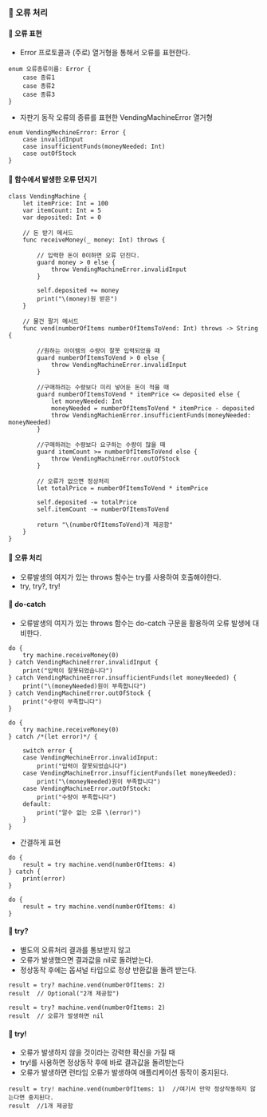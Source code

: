 
### 🚀 오류 처리
  
#### 🌟 오류 표현
- Error 프로토콜과 (주로) 열거형을 통해서 오류를 표현한다.
```
enum 오류종류이름: Error {
    case 종류1
    case 종류2
    case 종류3
}
```
- 자판기 동작 오류의 종류를 표현한 VendingMachineError 열거형
```
enum VendingMechineError: Error {
    case invalidInput
    case insufficientFunds(moneyNeeded: Int)
    case outOfStock
}
```
#### 🌟 함수에서 발생한 오류 던지기
```
class VendingMachine {
    let itemPrice: Int = 100
    var itemCount: Int = 5
    var deposited: Int = 0

    // 돈 받기 메서드
    func receiveMoney(_ money: Int) throws {

        // 입력한 돈이 0이하면 오류 던진다.
        guard money > 0 else {
            throw VendingMachineError.invalidInput
        }

        self.deposited += money
        print("\(money)원 받은")
    }

    // 물건 팔기 메서드
    func vend(numberOfItems numberOfItemsToVend: Int) throws -> String {

        //원하는 아이템의 수량이 잘못 입력되었을 때
        guard numberOfItemsToVend > 0 else {
            throw VendingMachineError.invalidInput
        }

        //구매하려는 수량보다 미리 넣어둔 돈이 적을 때
        guard numberOfItemsToVend * itemPrice <= deposited else {
            let moneyNeeded: Int
            moneyNeeded = numberOfItemsToVend * itemPrice - deposited
            throw VendingMachienError.insufficientFunds(moneyNeeded: moneyNeeded)
        }

        //구매하려는 수량보다 요구하는 수량이 많을 때
        guard itemCount >= numberOfItemsToVend else {
            throw VendingMachineError.outOfStock
        }

        // 오류가 없으면 정상처리
        let totalPrice = numberOfItemsToVend * itemPrice

        self.deposited -= totalPrice
        self.itemCount -= numberOfItemsToVend

        return "\(numberOfItemsToVend)개 제공함"
    }
}
```
#### 🌟 오류 처리
- 오류발생의 여지가 있는 throws 함수는 try를 사용하여 호출해야한다.
- try, try?, try!

#### 🌟 do-catch
- 오류발생의 여지가 있는 throws 함수는 do-catch 구문을 활용하여 오류 발생에 대비한다.
```
do {
    try machine.receiveMoney(0)
} catch VendingMachineError.invalidInput {
    print("입력이 잘못되었습니다")
} catch VendingMachineError.insufficientFunds(let moneyNeeded) {
    print("\(moneyNeeded)원이 부족합니다")
} catch VendingMachineError.outOfStock {
    print("수량이 부족합니다")
}

do {
    try machine.receiveMoney(0)
} catch /*(let error)*/ {

    switch error {
    case VendingMechineError.invalidInput:
        print("입력이 잘못되었습니다")
    case VendingMachineError.insufficientFunds(let moneyNeeded):
        print("\(moneyNeeded)원이 부족합니다")
    case VendingMachineError.outOfStock:
        print("수량이 부족합니다")
    default:
        print("알수 없는 오류 \(error)")
    }
}
```
- 간결하게 표현
```
do {
    result = try machine.vend(numberOfItems: 4)
} catch {
    print(error)
}

do {
    result = try machine.vend(numberOfItems: 4)
}
```
#### 🌟 try?
- 별도의 오류처리 결과를 통보받지 않고
- 오류가 발생했으면 결과값을 nil로 돌려받는다.
- 정상동작 후에는 옵셔널 타입으로 정상 반환값을 돌려 받는다.
```
result = try? machine.vend(numberOfItems: 2)
result  // Optional("2개 제공함")
 
result = try? machine.vend(numberOfItems: 2)
result  // 오류가 발생하면 nil
```
#### 🌟 try!
- 오류가 발생하지 않을 것이라는 강력한 확신을 가질 때
- try!를 사용하면 정상동작 후에 바로 결과값을 돌려받는다
- 오류가 발생하면 런타임 오류가 발생하여 애플리케이션 동작이 중지된다.
```
result = try! machine.vend(numberOfItems: 1)  //여기서 만약 정상작동하지 않는다면 중지된다.
result  //1개 제공함


